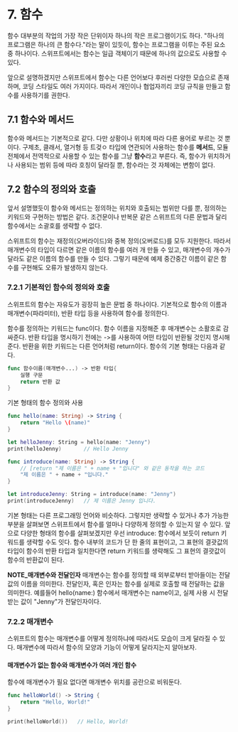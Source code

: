 # 7. 함수
함수 대부분의 작업의 가장 작은 단위이자 하나의 작은 프로그램이기도 하다. "하나의 프로그램은 하나의 큰 함수다."라는 말이 있듯이, 함수는 프로그램을 이루는 주된 요소 중 하나이다. 스위프트에서는 함수는 일급 객체이기 때문에 하나의 값으로도 사용할 수 있다.

앞으로 설명하겠지만 스위프트에서 함수는 다른 언어보다 후러씬 다양한 모습으로 존재하며, 코딩 스타일도 여러 가지이다. 따라서 개인이나 협업자끼리 코딩 규칙을 만들고 함수를 사용하기를 권한다.

## 7.1 함수와 메서드
함수와 메서드는 기본적으로 같다. 다만 상황이나 위치에 따라 다른 용어로 부르는 것 뿐이다. 구제초, 클래서, 열거형 등 트겆ㅇ 타입에 연관되어 사용하는 함수를 **메서드**, 모듈 전체에서 전역적으로 사용할 수 있는 함수를 그냥 **함수**라고 부른다. 즉, 함수가 위치하거나 사용되는 범위 등에 따라 호칭이 달라질 뿐, 함수라는 것 자체에는 변함이 없다.

## 7.2 함수의 정의와 호출
앞서 설명했듯이 함수와 메서드는 정의하는 위치와 호출되는 범위만 다를 뿐, 정의하는 키워드와 구현하는 방법은 같다. 조건문이나 반복문 같은 스위프트의 다른 문법과 달리 함수에서는 소괄호를 생략할 수 없다.

스위프트의 함수는 재정의(오버라이드)와 중복 정의(오버로드)를 모두 지원한다. 따라서 매개변수의 타입이 다르면 같은 이름의 함수를 여러 개 만들 수 있고, 매개변수의 개수가 달라도 같은 이름의 함수를 만들 수 있다. 그렇기 때문에 예제 중간중간 이름이 같은 함수를 구현해도 오류가 발생하지 않는다.

### 7.2.1 기본적인 함수의 정의와 호출
스위프트의 함수는 자유도가 굉장히 높은 문법 중 하나이다. 기본적으로 함수의 이름과 매개변수(파라미터), 반환 타입 등을 사용하여 함수를 정의한다.

함수를 정의하는 키워드는 func이다. 함수 이름을 지정해준 후 매개변수는 소활호로 감싸준다. 반환 타입을 명시하기 전에는 ->를 사용하여 어떤 타입이 반환될 것인지 명시해준다. 반환을 위한 키워드는 다른 언어처럼 return이다. 함수의 기본 형태는 다음과 같다.

```swift
func 함수이름(매개변수...) -> 반환 타입{
    실행 구문
    return 반환 값
}
```

기본 형태의 함수 정의와 사용
```swift
func hello(name: String) -> String {
    return "Hello \(name)"
}

let helloJenny: String = hello(name: "Jenny")
print(helloJenny)       // Hello Jenny

func introduce(name: String) -> String {
    // [return "제 이름은 " + name + "입니다" 와 같은 동작을 하는 코드
    "제 이름은 " + name + "입니다."
}

let introduceJenny: String = introduce(name: "Jenny")
print(introduceJenny)   // 제 이름은 Jenny 입니다.
```

기본 형태는 다른 프로그래밍 언어와 비슷하다. 그렇지만 생략할 수 있거나 추가 가능한 부분을 살펴보면 스위프트에서 함수를 얼마나 다양하게 정의할 수 있는지 알 수 있다. 앞으로 다양한 형태의 함수를 살펴보겠지만 우선 introduce: 함수에서 보듯이 return 키워드를 생략할 수도 잇다. 함수 내부의 코드가 단 한 줄의 표현이고, 그 표현의 결괏값의 타입이 함수의 반환 타입과 일치한다면 return 키워드를 생략해도 그 표현의 결괏값이 함수의 반환값이 된다.

**NOTE_매개변수와 전달인자**
매개변수는 함수를 정의할 때 외부로부터 받아들이는 전달 값의 이름을 의미한다. 전달인자, 혹은 인자는 함수를 실제로 호출할 때 전달하는 값을 의미한다. 예를들어 hello(name:) 함수에서 매개변수는 name이고, 실제 사용 시 전달받는 값이 "Jenny"가 전달인자이다.

### 7.2.2 매개변수
스위프트의 함수는 매개변수를 어떻게 정의하냐에 따라서도 모습이 크게 달라질 수 있다. 매개변수에 따라서 함수의 모양과 기능이 어떻게 달라지는지 알아보자.

#### 매개변수가 없는 함수와 매개변수가 여러 개인 함수
함수에 매개변수가 필요 없다면 매개변수 위치를 공란으로 비워둔다.

```swift
func helloWorld() -> String {
    return "Hello, World!"
}

print(helloWorld())   // Hello, World!
```
